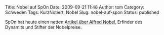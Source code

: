 Title: Nobel auf SpOn
Date: 2009-09-21 11:48
Author: tom
Category: Schweden
Tags: KurzNotiert, Nobel
Slug: nobel-auf-spon
Status: published

SpOn hat heute einen netten [Artikel über Alfred
Nobel](http://einestages.spiegel.de/external/ShowTopicAlbumBackground/a4986/l0/l0/F.html),
Erfinder des Dynamits und Stifter der Nobelpreise.

